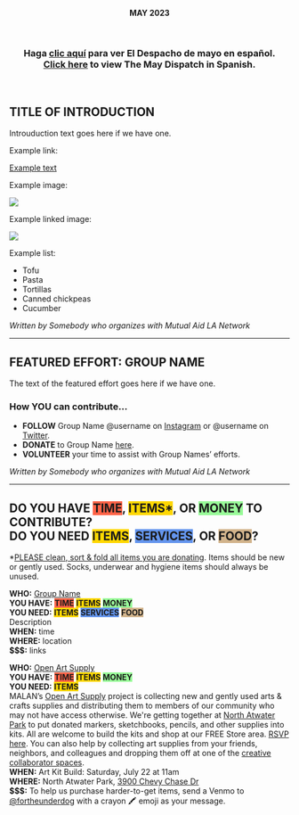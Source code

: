 <!-- The Mutual Aid LA Dispatch #14 (May) -->
<p style="text-align: center;"><strong>MAY 2023</strong></p>
<br>

<h3 style="text-align:center"><strong>Haga <a href="https://buttondown.email/MutualAidLA/archive/">clic aquí</a> para ver El Despacho de mayo en español.<br><a href="https://buttondown.email/MutualAidLA/archive/">Click here</a> to view The May Dispatch in Spanish.</strong></h3>
<br>

## **TITLE OF INTRODUCTION**

Introuduction text goes here if we have one.

Example link:

[Example text](https://example.org/)

Example image:

![](https://buttondown.imgix.net/images/62846d8f-3928-4b1d-9c7f-56de106621b1.jpg?w=960&fit=max)  

Example linked image:

[![](https://buttondown.imgix.net/images/790dc743-9455-489d-b368-47d62e582872.jpg?w=960&fit=max)](https://www.instagram.com/p/CtRHExEuu1O/)  

Example list:

- Tofu
- Pasta
- Tortillas
- Canned chickpeas
- Cucumber

*Written by Somebody who organizes with Mutual Aid LA Network*

---

## FEATURED EFFORT: **GROUP NAME**

The text of the featured effort goes here if we have one.


### How **YOU** can contribute…

- **FOLLOW** Group Name @username on [Instagram](https://www.instagram.com/) or @username on [Twitter](https://twitter.com/).  
- **DONATE**  to Group Name [here](https://example.com/).  
- **VOLUNTEER** your time to assist with Group Names’ efforts.

*Written by Somebody who organizes with Mutual Aid LA Network*

---

## DO YOU HAVE **<span style="background-color: tomato">TIME</span>**, **<span style="background-color: gold">ITEMS\*</span>**, OR **<span style="background-color: palegreen">MONEY</span>** TO CONTRIBUTE?<br />DO YOU NEED **<span style="background-color: gold">ITEMS</span>**, **<span style="background-color: cornflowerblue">SERVICES</span>**, OR **<span style="background-color: tan">FOOD</span>?**

\*[PLEASE clean, sort & fold all items you are donating](https://drive.google.com/file/d/1K0eaOL9-gWzFX10reiZlbMsRvBWvATbJ/view). Items should be new or gently used. Socks, underwear and hygiene items should always be unused.

**WHO:**  [Group Name](https://example.com/)  
**YOU HAVE:** **<span style="background-color: tomato">TIME</span>** **<span style="background-color: gold">ITEMS</span>** **<span style="background-color: palegreen">MONEY</span>**  
**YOU NEED:** **<span style="background-color: gold">ITEMS</span>** **<span style="background-color: cornflowerblue">SERVICES</span>** **<span style="background-color: tan">FOOD</span>**  
Description  
**WHEN:** time  
**WHERE:** location  
**$$$:** links

**WHO:** [Open Art Supply](https://www.mutualaidla.org/open-art-supply-project)  
**YOU HAVE:** **<span style="background-color: tomato">TIME</span>** **<span style="background-color: gold">ITEMS</span>** **<span style="background-color: palegreen">MONEY</span>**  
**YOU NEED:** **<span style="background-color: gold">ITEMS</span>**  
MALAN’s [Open Art Supply](https://www.instagram.com/p/Cso04lkP8vi/) project is collecting new and gently used arts & crafts supplies and distributing them to members of our community who may not have access otherwise. We're getting together at [North Atwater Park](https://www.google.com/maps/place/3900+Chevy+Chase+Dr,+Los+Angeles,+CA+90039/@34.135322,-118.2730584,17z/data=!3m1!4b1!4m6!3m5!1s0x80c2c0f3a83d656d:0x7f9013d3784f200e!8m2!3d34.135322!4d-118.2730584!) to put donated markers, sketchbooks, pencils, and other supplies into kits. All are welcome to build the kits and shop at our FREE Store area. [RSVP here](https://forms.gle/EsAwfbJZTn6LVdaE7). You can also help by collecting art supplies from your friends, neighbors, and colleagues and dropping them off at one of the [creative collaborator spaces](https://felt.com/map/Open-Art-Supply-W9AjUP0RKTbuW9AXRGQMrOWA).  
**WHEN:** Art Kit Build: Saturday, July 22 at 11am  
**WHERE:** North Atwater Park, [3900 Chevy Chase Dr](https://www.google.com/maps/place/3900+Chevy+Chase+Dr,+Los+Angeles,+CA+90039/@34.135322,-118.2730584,17z/data=!3m1!4b1!4m6!3m5!1s0x80c2c0f3a83d656d:0x7f9013d3784f200e!8m2!3d34.135322!4d-118.2730584!)  
**$$$:** To help us purchase harder-to-get items, send a Venmo to [@fortheunderdog](https://account.venmo.com/u/fortheunderdog) with a crayon 🖍️ emoji as your message.

